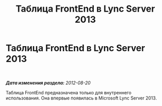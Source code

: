 ﻿---
title: Таблица FrontEnd в Lync Server 2013
TOCTitle: Таблица FrontEnd в Lync Server 2013
ms:assetid: 8207af80-41fa-4bec-9523-b0332e8231d9
ms:mtpsurl: https://technet.microsoft.com/ru-ru/library/JJ205046(v=OCS.15)
ms:contentKeyID: 49310352
ms.date: 05/19/2016
mtps_version: v=OCS.15
ms.translationtype: HT
---

# Таблица FrontEnd в Lync Server 2013

 

_**Дата изменения раздела:** 2012-08-20_

Таблица FrontEnd предназначена только для внутреннего использования. Она впервые появилась в Microsoft Lync Server 2013.

